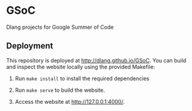 # GSoC

Dlang projects for Google Summer of Code

## Deployment

This repository is deployed at http://dlang.github.io/GSoC.
You can build and inspect the website locally using the provided Makefile:

1. Run `make install` to install the required dependencies

1. Run `make serve` to build the website.

1. Access the website at http://127.0.0.1:4000/.
